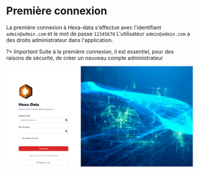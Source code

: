 # Première connexion


La première connexion à Hexa-data s'effectue avec l'identifiant ```admin@admin.com``` et le mot de passe ```12345678```
L'utilisateur ```admin@admin.com``` a des droits administrateur dans l'application.

?> _Important_ Suite à la première connexion, il est essentiel, pour des raisons de sécurité, de créer un nouveau compte administrateur

![](./_media/login.png ':size=100%')


